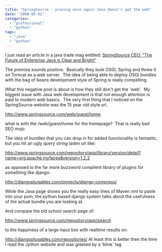 ```yaml
---
title: "SpringSource - proving once again Java doesn't get the web"
date: "2008-05-01"
categories: 
  - "professional"
  - "python"
tags: 
  - "java"
  - "python"
---
```


I just read an article in a java trade mag entitled: [SpringSource CEO: "The Future of Enterprise Java is Clear and Bright"](http://java.sys-con.com/read/557307.htm "Syscon on Java")

The premise sounds positive.  Basically they took OSGI, Spring and threw it on Tomcat as a web server.  The idea of being able to deploy OSGI bundles with the bag of beans development style of Spring is really compelling.

What this negative post is about is how they still don't get the 'web'.  My biggest issue with Java web development is that not enough attention is paid to modern web basics.  The very first thing that I noticed on the SpringSource website was the 15 year old style url.

http://www.springsource.com/web/guest/home

what is with the /web/guest/home for the homepage?  That is really bad SEO mojo

The idea of bundles that you can drop in for added functionality is fantastic, but you hit an ugly query string laden url like:

http://www.springsource.com/repository/app/library/version/detail?name=org.apache.myfaces&version=1.2.2

as opposed to the far more buzzword complient library of plugins for something like django:

http://djangoplugables.com/projects/django-compress/

While the Java page shows you the really easy lines of Maven xml to paste into your pom, the python based django system talks about the usefulness of the actual bundle you are looking at.

And compare the old school search page of:

http://www.springsource.com/repository/app/search

to the happiness of a large input box with realtime results on:

http://djangoplugables.com/repositories/ At least this is better then the time I read the Jython website and was greeted by a 'blink' tag
